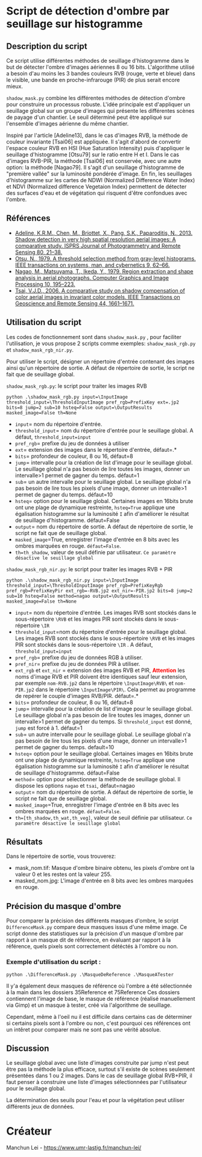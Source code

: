 # Script de détection d'ombre par seuillage sur histogramme

## Description du script
Ce script utilise différentes méthodes de seuillage d'histogramme dans le but de détecter l'ombre d'images aériennes 8 ou 16 bits. L'algorithme utilisé a besoin d'au moins les 3 bandes couleurs RVB (rouge, verte et bleue) dans le visible, une bande en proche-infrarouge (PIR) de plus serait encore mieux.  


`shadow_mask.py` combine les différentes méthodes de détection d'ombre pour construire un processus robuste. L'idée principale est d'appliquer un seuillage global sur un groupe d'images qui présente les différentes scènes de payage d'un chantier. Le seuil déterminé peut être appliqué sur l'ensemble d'images aérienne du même chantier.

Inspiré par l'article [Adeline13], dans le cas d'images RVB, la méthode de couleur invariante [Tsai06] est appliquée. Il s'agit d'abord de convertir l'espace couleur RVB en HSI (Hue Saturation Intensity) puis d'appliquer le seuillage d'histogramme [Otsu79] sur le ratio entre H et I. Dans le cas d'images RVB-PIR, la méthode [Tsai06] est conservée, avec une autre option: la méthode [Nagao79]. Il s'agit d'un seuillage d'histogramme de "première vallée" sur la luminosité pondérée d'image. En fin, les seuillages d'histogramme sur les cartes de  NDWI (Normalized Difference Water Index) et NDVI (Normalized difference Vegetaion Index) permettent de détecter des surfaces d'eau et de végétation qui risquent d'être confondues avec l'ombre.

## Références

* [Adeline, K.R.M., Chen, M., Briottet, X., Pang, S.K., Paparoditis, N.,  2013. Shadow detection in very high spatial resolution aerial images: A  comparative study. ISPRS Journal of Photogrammetry and Remote Sensing  80, 21–38.](https://www.sciencedirect.com/science/article/pii/S0924271613000415)
* [Otsu, N., 1979. A threshold selection method from gray-level histograms. IEEE transactions on systems, man, and cybernetics 9, 62–66.](https://ieeexplore.ieee.org/document/4310076)
* [Nagao, M., Matsuyama, T., Ikeda, Y., 1979. Region extraction and shape  analysis in aerial photographs. Computer Graphics and Image Processing  10, 195–223.](https://www.sciencedirect.com/science/article/pii/0146664X79900017)
* [Tsai, V.J.D., 2006. A comparative study on shadow compensation of color  aerial images in invariant color models. IEEE Transactions on Geoscience and Remote Sensing 44, 1661–1671.](https://ieeexplore.ieee.org/document/1634729)

## Utilisation du script

Les codes de fonctionnement sont dans `shadow_mask.py` , pour faciliter l'utilisation, je vous propose 2 scripts comme exemples: `shadow_mask_rgb.py` et `shadow_mask_rgb_nir.py`.

Pour utiliser le script, désigner un répertoire d'entrée contenant des images ainsi qu'un répertoire de sortie.  A défaut de répertoire de sortie, le script ne fait que de seuillage global.

`shadow_mask_rgb.py`: le script pour traiter les images RVB

```  
python .\shadow_mask_rgb.py input=\InputImage threshold_input=\ThresholdInputImage pref_rgb=PrefixKey ext=.jp2 bits=8 jump=2 sub=10 hsteq=False output=\OutputResults masked_image=False th=None
```
- `input`= nom du répertoire d'entrée.
- `threshold_input`= nom du répertoire d'entrée pour le seuillage global. A défaut, `threshold_input=input`
- `pref_rgb`= prefixe du jeu de données à utiliser 
- `ext`= extension des images dans le répertoire d'entrée, défaut=.*
- `bits`= profondeur de couleur,  8 ou 16, défaut=8
- `jump`= intervalle pour la création de list d'image pour le seuillage global. Le seuillage global n'a pas besoin de lire toutes les images, donner un intervalle>1 permet de gagner du temps. défaut=1
- `sub`= un autre intervalle pour le seuillage global. Le seuillage global n'a pas besoin de lire tous les pixels d'une image, donner un intervalle>1 permet de gagner du temps. défaut=10 
- `hsteq`= option pour le seuillage global. Certaines images en 16bits brute ont une plage de dynamique restreinte, `hsteq=True` applique une égalisation histogramme sur  la luminosité `I` afin d'améliorer le résultat de seuillage d'histogramme. défaut=False
- `output`= nom du répertoire de sortie. A défaut de répertoire de sortie, le script ne fait que de seuillage global.
- `masked_image`=True, enregistrer l'image d'entrée en 8 bits avec les ombres marquées en rouge. `défaut=False`.
- `th=th_shadow`, valeur de seuil définie par utilisateur. `Ce paramètre désactive le seuillage global`


`shadow_mask_rgb_nir.py`: le script pour traiter les images RVB + PIR
```  
python .\shadow_mask_rgb_nir.py input=\InputImage threshold_input=\ThresholdInputImage pref_rgb=PrefixKeyRgb pref_rgb=PrefixKeyPir ext_rgb=-RVB.jp2 ext_nir=-PIR.jp2 bits=8 jump=2 sub=10 hsteq=False method=nagao output=\OutputResults masked_image=False th=None 
```
- `input`= nom du répertoire d'entrée. Les images RVB sont stockés dans le sous-répertoire `\RVB` et les images PIR sont stockés dans le sous-répertoire `\IR`
- `threshold_input`=nom du répertoire d'entrée pour le seuillage global. Les images RVB sont stockés dans le sous-répertoire `\RVB` et les images PIR sont stockés dans le sous-répertoire `\IR` . A défaut, `threshold_input=input`
- `pref_rgb`= prefixe du jeu de données RGB à utiliser.
- `pref_nir`= prefixe du jeu de données PIR à utiliser. 
- `ext_rgb` et `ext_nir` =  extension des images RVB et PIR, **<font color=#FF0000>Attention</font>** les noms d'image RVB et PIR doivent être identiques sauf leur extension, par exemple `nom-RVB.jp2`  dans le répertoire `\InputImage\RVB\` et `nom-PIR.jp2`  dans le répertoire `\InputImage\PIR\`. Cela permet au programme de repérer le couple d'images RVB/PIR.  défaut=.*
- `bits`= profondeur de couleur,  8 ou 16, défaut=8
- `jump`= intervalle pour la création de list d'image pour le seuillage global. Le seuillage global n'a pas besoin de lire toutes les images, donner un intervalle>1 permet de gagner du temps. Si `threshold_input` est donné, `jump` est forcé à 1. défaut=1
- `sub`= un autre intervalle pour le seuillage global. Le seuillage global n'a pas besoin de lire tous les pixels d'une image, donner un intervalle>1 permet de gagner du temps. default=10 
- `hsteq`= option pour le seuillage global. Certaines images en 16bits brute ont une plage de dynamique restreinte, `hsteq=True` applique une égalisation histogramme sur  la luminosité `I` afin d'améliorer le résultat de seuillage d'histogramme. défaut=False
- `method`= option pour sélectionner la méthode de seuillage global. Il dispose les options `nagao` et `tsai`, défaut=nagao
- `output`= nom du répertoire de sortie. A défaut de répertoire de sortie, le script ne fait que de seuillage global.
- `masked_image`=True, enregistrer l'image d'entrée en 8 bits avec les ombres marquées en rouge. `défaut=False`.
- `th=[th_shadow,th_wat,th_veg]`, valeur de seuil définie par utilisateur. `Ce paramètre désactive le seuillage global`

## Résultats
Dans le répertoire de sortie, vous trouverez: 
- mask_nom.tif:  Masque d'ombre binaire obtenu, les pixels d'ombre ont la valeur 0 et les restes ont la valeur 255.
- masked_nom.jpg: L'image d'entrée en 8 bits avec les ombres marquées en rouge.

## Précision du masque d'ombre
Pour comparer la précision des différents masques d'ombre, le script ``DifferenceMask.py`` compare deux masques issus d'une même image.
Ce script donne des statistiques sur la précision d'un masque d'ombre par rapport à un masque dit de référence, en évaluant par rapport à la référence, quels pixels sont correctement détéctés à l'ombre ou non. 

### Exemple d'utilisation du script :
```  
python .\DifferenceMask.py .\MasqueDeReference .\MasqueATester 
```
Il y'a également deux masques de référence où l'ombre a été sélectionnée à la main dans les dossiers 35Reference et 75Reference
Ces dossiers contiennent l'image de base, le masque de référence (réalisé manuellement via Gimp) et un masque à tester, créé via l'algorithme de seuillage.

Cependant, même à l'oeil nu il est difficile dans certains cas de déterminer si certains pixels sont à l'ombre ou non, c'est pourquoi ces références ont un intêret pour comparer mais ne sont pas une vérité absolue.

## Discussion

Le seuillage global avec une liste d'images construite par jump n'est peut être pas la méthode la plus efficace, surtout s'il existe de scènes seulement présentées dans 1 ou 2 images. Dans le cas de seuillage global RVB+PIR, il faut penser à construire une liste d'images sélectionnées par l'utilisateur pour le seuillage global.

La détermination des seuils pour l'eau et pour la végétation peut utiliser différents jeux de données.

# Créateur 
Manchun Lei - https://www.umr-lastig.fr/manchun-lei/
